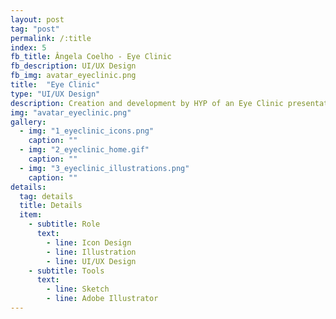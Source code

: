 ```yaml
---
layout: post
tag: "post"
permalink: /:title
index: 5
fb_title: Ângela Coelho - Eye Clinic
fb_description: UI/UX Design
fb_img: avatar_eyeclinic.png
title:  "Eye Clinic"
type: "UI/UX Design"
description: Creation and development by HYP of an Eye Clinic presentation website with its services and different offices. The design approach was based on the creation of visual elements that presented the different sections of the website and improved the understanding and experience of the user in the website.
img: "avatar_eyeclinic.png"
gallery:
  - img: "1_eyeclinic_icons.png"
    caption: ""
  - img: "2_eyeclinic_home.gif"
    caption: ""
  - img: "3_eyeclinic_illustrations.png"
    caption: ""
details:
  tag: details
  title: Details
  item:
    - subtitle: Role
      text:
        - line: Icon Design
        - line: Illustration
        - line: UI/UX Design
    - subtitle: Tools
      text:
        - line: Sketch
        - line: Adobe Illustrator
---
```

